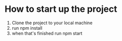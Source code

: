 # How to start up the project

1. Clone the project to your local machine
2. run npm install
3. when that's finished run npm start


